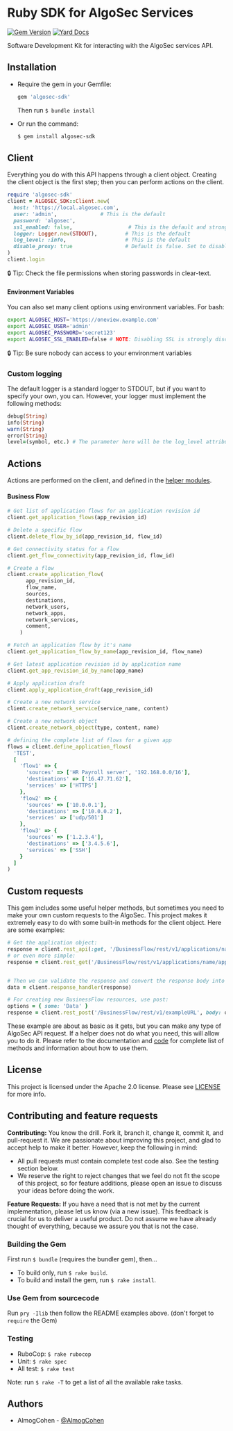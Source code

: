 # Ruby SDK for AlgoSec Services

[![Gem Version](https://badge.fury.io/rb/algosec-sdk.svg)](https://badge.fury.io/rb/algosec-sdk)
[![Yard Docs](http://img.shields.io/badge/yard-docs-blue.svg)](http://www.rubydoc.info/gems/algosec-sdk)

Software Development Kit for interacting with the AlgoSec services API.

## Installation

- Require the gem in your Gemfile:

  ```ruby
  gem 'algosec-sdk'
  ```

  Then run `$ bundle install`
- Or run the command:

  ```bash
  $ gem install algosec-sdk
  ```


## Client

Everything you do with this API happens through a client object.
Creating the client object is the first step; then you can perform actions on the client.

```ruby
require 'algosec-sdk'
client = ALGOSEC_SDK::Client.new(
  host: 'https://local.algosec.com',
  user: 'admin',              # This is the default
  password: 'algosec',
  ssl_enabled: false,                  # This is the default and strongly encouraged
  logger: Logger.new(STDOUT),         # This is the default
  log_level: :info,                   # This is the default
  disable_proxy: true                 # Default is false. Set to disable, even if ENV['http_proxy'] is set
)
client.login
```

:lock: Tip: Check the file permissions when storing passwords in clear-text.

#### Environment Variables

You can also set many client options using environment variables. For bash:

```bash
export ALGOSEC_HOST='https://oneview.example.com'
export ALGOSEC_USER='admin'
export ALGOSEC_PASSWORD='secret123'
export ALGOSEC_SSL_ENABLED=false # NOTE: Disabling SSL is strongly discouraged.
```

:lock: Tip: Be sure nobody can access to your environment variables

### Custom logging

The default logger is a standard logger to STDOUT, but if you want to specify your own, you can.  However, your logger must implement the following methods:

```ruby
debug(String)
info(String)
warn(String)
error(String)
level=(symbol, etc.) # The parameter here will be the log_level attribute
```


## Actions

Actions are performed on the client, and defined in the [helper modules](lib/algosec-sdk/helpers).

#### Business Flow

```ruby
# Get list of application flows for an application revision id
client.get_application_flows(app_revision_id)

# Delete a specific flow
client.delete_flow_by_id(app_revision_id, flow_id)

# Get connectivity status for a flow
client.get_flow_connectivity(app_revision_id, flow_id)

# Create a flow
client.create_application_flow(
      app_revision_id,
      flow_name,
      sources,
      destinations,
      network_users,
      network_apps,
      network_services,
      comment,
    )

# Fetch an application flow by it's name
client.get_application_flow_by_name(app_revision_id, flow_name)

# Get latest application revision id by application name
client.get_app_revision_id_by_name(app_name)

# Apply application draft
client.apply_application_draft(app_revision_id)

# Create a new network service
client.create_network_service(service_name, content)

# Create a new network object
client.create_network_object(type, content, name)

# defining the complete list of flows for a given app
flows = client.define_application_flows(
  'TEST',
  [
    'flow1' => {
      'sources' => ['HR Payroll server', '192.168.0.0/16'],
      'destinations' => ['16.47.71.62'],
      'services' => ['HTTPS']
    },
    'flow2' => {
      'sources' => ['10.0.0.1'],
      'destinations' => ['10.0.0.2'],
      'services' => ['udp/501']
    },
    'flow3' => {
      'sources' => ['1.2.3.4'],
      'destinations' => ['3.4.5.6'],
      'services' => ['SSH']
    }
  ]
)

```

## Custom requests

This gem includes some useful helper methods, but sometimes you need to make your own custom requests to the AlgoSec.
This project makes it extremely easy to do with some built-in methods for the client object. Here are some examples:

```ruby
# Get the application object:
response = client.rest_api(:get, '/BusinessFlow/rest/v1/applications/name/applicationName')
# or even more simple:
response = client.rest_get('/BusinessFlow/rest/v1/applications/name/applicationName')


# Then we can validate the response and convert the response body into a hash...
data = client.response_handler(response)

# For creating new BusinessFlow resources, use post:
options = { some: 'Data' }
response = client.rest_post('/BusinessFlow/rest/v1/exampleURL', body: options)
```

These example are about as basic as it gets, but you can make any type of AlgoSec API request.
If a helper does not do what you need, this will allow you to do it.
Please refer to the documentation and [code](lib/algosec-sdk/rest.rb) for complete list of methods and information about how to use them.


## License

This project is licensed under the Apache 2.0 license. Please see [LICENSE](LICENSE) for more info.


## Contributing and feature requests

**Contributing:** You know the drill. Fork it, branch it, change it, commit it, and pull-request it.
We are passionate about improving this project, and glad to accept help to make it better. However, keep the following in mind:

 - All pull requests must contain complete test code also. See the testing section below.
 - We reserve the right to reject changes that we feel do not fit the scope of this project, so for feature additions, please open an issue to discuss your ideas before doing the work.

**Feature Requests:** If you have a need that is not met by the current implementation, please let us know (via a new issue).
This feedback is crucial for us to deliver a useful product. Do not assume we have already thought of everything, because we assure you that is not the case.

### Building the Gem

First run `$ bundle` (requires the bundler gem), then...
 - To build only, run `$ rake build`.
 - To build and install the gem, run `$ rake install`.

### Use Gem from sourcecode

Run `pry -Ilib` then follow the README examples above. (don't forget to `require` the Gem)

### Testing

 - RuboCop: `$ rake rubocop`
 - Unit: `$ rake spec`
 - All test: `$ rake test`

Note: run `$ rake -T` to get a list of all the available rake tasks.

## Authors

 - AlmogCohen - [@AlmogCohen](https://github.com/AlmogCohen)
